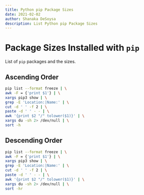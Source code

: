 ```yaml
---
title: Python pip Package Sizes
date: 2021-02-02
author: Shanaka DeSoysa
description: List Python pip Package Sizes
---
```



# Package Sizes Installed with `pip`
List of `pip` packages and the sizes.

## Ascending Order
```sh
pip list --format freeze | \
awk -F = {'print $1'} | \
xargs pip3 show | \
grep -E 'Location:|Name:' | \
cut -d ' ' -f 2 | \
paste -d ' ' - - | \
awk '{print $2 "/" tolower($1)}' | \
xargs du -sh 2> /dev/null | \
sort -h
```

## Descending Order
```sh
pip list --format freeze | \
awk -F = {'print $1'} | \
xargs pip3 show | \
grep -E 'Location:|Name:' | \
cut -d ' ' -f 2 | \
paste -d ' ' - - | \
awk '{print $2 "/" tolower($1)}' | \
xargs du -sh 2> /dev/null | \
sort -hr
```
